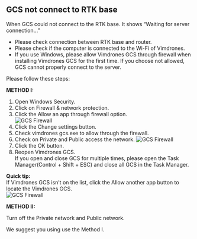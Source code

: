 ## GCS not connect to RTK base
When GCS could not connect to the RTK base. It shows “Waiting for server connection…”    

* Please check connection between RTK base and router.  
* Please check if the computer is connected to the Wi-Fi of Vimdrones.  
* If you use Windows, please allow Vimdrones GCS through firewall when installing Vimdrones GCS for the first time. If you choose not allowed, GCS cannot properly connect to the server.    

Please follow these steps: 
 
**METHOD I:**

1. Open Windows Security.  
2. Click on Firewall & network protection.  
3. Click the Allow an app through firewall option.  
   ![GCS Firewall](/static/gcs-firewall-1.png "GCS Firewall")
4. Click the Change settings button.  
5. Check vimdrones gcs.exe to allow through the firewall.  
6. Check on Private and Public access the network. 
   ![GCS Firewall](/static/gcs-firewall-2.png "GCS Firewall")
7. Click the OK button.  
8. Reopen Vimdrones GCS.    
   If you open and close GCS for multiple times, please open the Task Manager(Control + Shift + ESC) and close all GCS in the Task Manager. 

**Quick tip:**   
If Vimdrones GCS isn’t on the list, click the Allow another app button to locate the Vimdrones GCS.   
![GCS Firewall](/static/gcs-firewall-3.png "GCS Firewall") 

**METHOD II:**

Turn off the Private network and Public network.

We suggest you using use the Method I.


